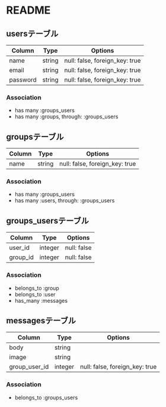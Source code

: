 # README

## usersテーブル

|Column|Type|Options|
|------|----|-------|
|name|string|null: false, foreign_key: true|
|email|string|null: false, foreign_key: true|
|password|string|null: false, foreign_key: true|

### Association
- has many :groups_users
- has many :groups, through: :groups_users

## groupsテーブル

|Column|Type|Options|
|------|----|-------|
|name|string|null: false, foreign_key: true|

### Association
- has many :groups_users
- has many :users, through: :groups_users

## groups_usersテーブル

|Column|Type|Options|
|------|----|-------|
|user_id|integer|null: false|
|group_id|integer|null: false|

### Association
- belongs_to :group
- belongs_to :user
- has_many :messages

## messagesテーブル

|Column|Type|Options|
|------|----|-------|
|body|string||
|image|string||
|group_user_id|integer|null: false, foreign_key: true|

### Association
- belongs_to :groups_users
